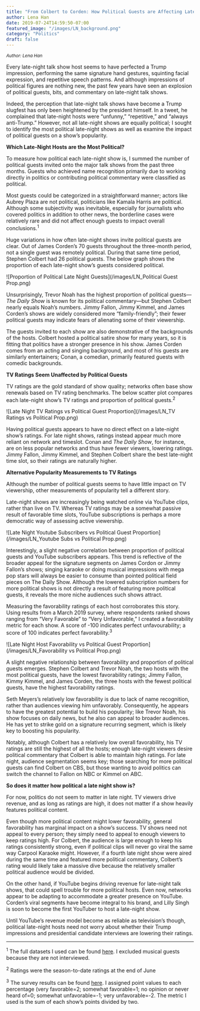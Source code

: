 ```yaml
---
title: "From Colbert to Corden: How Political Guests are Affecting Late-Night Talk Shows"
author: Lena Han
date: 2019-07-24T14:59:50-07:00
featured_image: "/images/LN_background.png"
category: "Politics"
draft: false
---
```

<sup>*Author: Lena Han*</sup>

Every late-night talk show host seems to have perfected a Trump impression, performing the same signature hand gestures, squinting facial expression, and repetitive speech patterns. And although impressions of political figures are nothing new, the past few years have seen an explosion of political guests, bits, and commentary on late-night talk shows. 

Indeed, the perception that late-night talk shows have become a Trump slugfest has only been heightened by the president himself. In a tweet, he complained that late-night hosts were “unfunny,” “repetitive,” and “always anti-Trump.” However, not all late-night shows are equally political; I sought to identify the most political late-night shows as well as examine the impact of political guests on a show’s popularity. 

**Which Late-Night Hosts are the Most Political?**

To measure how political each late-night show is, I summed the number of political guests invited onto the major talk shows from the past three months. Guests who achieved name recognition primarily due to working directly in politics or contributing political commentary were classified as political.

Most guests could be categorized in a straightforward manner; actors like Aubrey Plaza are not political, politicians like Kamala Harris are political. Although some subjectivity was inevitable, especially for journalists who covered politics in addition to other news, the borderline cases were relatively rare and did not affect enough guests to impact overall conclusions.<sup>1</sup>

Huge variations in how often late-night shows invite political guests are clear. Out of James Corden’s 70 guests throughout the three-month period, not a single guest was remotely political. During that same time period, Stephen Colbert had 26 political guests. The below graph shows the proportion of each late-night show’s guests considered political.

![Proportion of Political Late Night Guests](/images/LN_Political Guest Prop.png)

Unsurprisingly, Trevor Noah has the highest proportion of political guests—*The Daily Show* is known for its political commentary—but Stephen Colbert nearly equals Noah’s numbers. Jimmy Fallon, Jimmy Kimmel, and James Corden’s shows are widely considered more “family-friendly”; their fewer political guests may indicate fears of alienating some of their viewership.

The guests invited to each show are also demonstrative of the backgrounds of the hosts. Colbert hosted a political satire show for many years, so it is fitting that politics have a stronger presence in his show. James Corden comes from an acting and singing background, and most of his guests are similarly entertainers; Conan, a comedian, primarily featured guests with comedic backgrounds.

**TV Ratings Seem Unaffected by Political Guests**

TV ratings are the gold standard of show quality; networks often base show renewals based on TV rating benchmarks. The below scatter plot compares each late-night show’s TV ratings and proportion of political guests.<sup>2</sup>

![Late Night TV Ratings vs Political Guest Proportion](/images/LN_TV Ratings vs Political Prop.png)

Having political guests appears to have no direct effect on a late-night show’s ratings. For late night shows, ratings instead appear much more reliant on network and timeslot. Conan and *The Daily Show*, for instance, are on less popular networks and thus have fewer viewers, lowering ratings. Jimmy Fallon, Jimmy Kimmel, and Stephen Colbert share the best late-night time slot, so their ratings are naturally higher. 

**Alternative Popularity Measurements to TV Ratings**

Although the number of political guests seems to have little impact on TV viewership, other measurements of popularity tell a different story.

Late-night shows are increasingly being watched online via YouTube clips, rather than live on TV. Whereas TV ratings may be a somewhat passive result of favorable time slots, YouTube subscriptions is perhaps a more democratic way of assessing active viewership. 

![Late Night Youtube Subscribers vs Political Guest Proportion](/images/LN_Youtube Subs vs Political Prop.png)

Interestingly, a slight negative correlation between proportion of political guests and YouTube subscribers appears. This trend is reflective of the broader appeal for the signature segments on James Cordon or Jimmy Fallon’s shows; singing karaoke or doing musical impressions with mega pop stars will always be easier to consume than pointed political field pieces on The Daily Show. Although the lowered subscription numbers for more political shows is not directly a result of featuring more political guests, it reveals the more niche audiences such shows attract.

Measuring the favorability ratings of each host corroborates this story. Using results from a March 2019 survey, where respondents ranked shows ranging from “Very Favorable” to “Very Unfavorable,” I created a favorability metric for each show. A score of -100 indicates perfect unfavourability; a score of 100 indicates perfect favorability.<sup>3</sup>

![Late Night Host Favorability vs Political Guest Proportion](/images/LN_Favorability vs Political Prop.png)

A slight negative relationship between favorability and proportion of political guests emerges. Stephen Colbert and Trevor Noah, the two hosts with the most political guests, have the lowest favorability ratings; Jimmy Fallon, Kimmy Kimmel, and James Corden, the three hosts with the fewest political guests, have the highest favorability ratings.

Seth Meyers’s relatively low favorability is due to lack of name recognition, rather than audiences viewing him unfavorably. Consequently, he appears to have the greatest potential to build his popularity; like Trevor Noah, his show focuses on daily news, but he also can appeal to broader audiences. He has yet to strike gold on a signature recurring segment, which is likely key to boosting his popularity.

Notably, although Colbert has a relatively low overall favorability, his TV ratings are still the highest of all the hosts; enough late-night viewers desire political commentary that Colbert is able to maintain high ratings. For late night, audience segmentation seems key; those searching for more political guests can find Colbert on CBS, but those wanting to avoid politics can switch the channel to Fallon on NBC or Kimmel on ABC.

**So does it matter how political a late night show is?**

For now, politics do not seem to matter in late night. TV viewers drive revenue, and as long as ratings are high, it does not matter if a show heavily features political content.

Even though more political content might lower favorability, general favorability has marginal impact on a show’s success. TV shows need not appeal to every person; they simply need to appeal to enough viewers to keep ratings high. For Colbert, the audience is large enough to keep his ratings consistently strong, even if political clips will never go viral the same way Carpool Karaoke might. However, if a fourth late night show were aired during the same time and featured more political commentary, Colbert’s rating would likely take a massive dive because the relatively smaller political audience would be divided. 

On the other hand, if YouTube begins driving revenue for late-night talk shows, that could spell trouble for more political hosts. Even now, networks appear to be adapting to accommodate a greater presence on YouTube. Corden’s viral segments have become integral to his brand, and Lilly Singh is soon to become the first YouTuber to host a late-night show.

Until YouTube’s revenue model become as reliable as television’s though, political late-night hosts need not worry about whether their Trump impressions and presidential candidate interviews are lowering their ratings.

---

<sup>1</sup> The full datasets I used can be found [here](https://github.com/lena-han/datascoop/tree/master/static/datasets/political-late-night). I excluded musical guests because they are not interviewed.

<sup>2</sup> Ratings were the season-to-date ratings at the end of June

<sup>3</sup> The survey results can be found [here](https://www.statista.com/statistics/798845/late-night-show-hosts-favorability-usa/). I assigned point values to each percentage (very favorable=2; somewhat favorable=1; no opinion or never heard of=0; somewhat unfavorable=-1; very unfavorable=-2. The metric I used is the sum of each show’s points divided by two.
